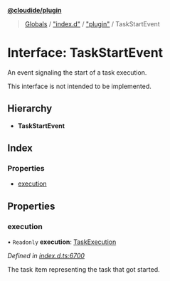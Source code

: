 **[@cloudide/plugin](../README.md)**

> [Globals](../README.md) / ["index.d"](../modules/_index_d_.md) / ["plugin"](../modules/_index_d_._plugin_.md) / TaskStartEvent

# Interface: TaskStartEvent

An event signaling the start of a task execution.

This interface is not intended to be implemented.

## Hierarchy

* **TaskStartEvent**

## Index

### Properties

* [execution](_index_d_._plugin_.taskstartevent.md#execution)

## Properties

### execution

• `Readonly` **execution**: [TaskExecution](_index_d_._plugin_.taskexecution.md)

*Defined in [index.d.ts:6700](https://github.com/shuyaqian/cloudide-plugin-api/blob/9d985be/index.d.ts#L6700)*

The task item representing the task that got started.
